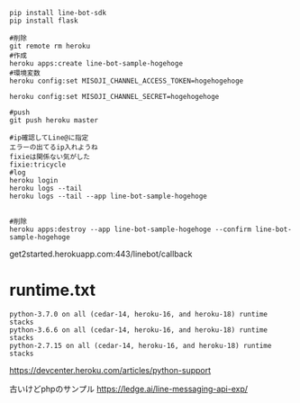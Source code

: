 

```
pip install line-bot-sdk
pip install flask
```


```
#削除
git remote rm heroku
#作成
heroku apps:create line-bot-sample-hogehoge
#環境変数
heroku config:set MISOJI_CHANNEL_ACCESS_TOKEN=hogehogehoge

heroku config:set MISOJI_CHANNEL_SECRET=hogehogehoge

#push
git push heroku master

#ip確認してLine@に指定
エラーの出てるip入れようね
fixieは関係ない気がした
fixie:tricycle
#log
heroku login
heroku logs --tail
heroku logs --tail --app line-bot-sample-hogehoge


#削除
heroku apps:destroy --app line-bot-sample-hogehoge --confirm line-bot-sample-hogehoge

```


get2started.herokuapp.com:443/linebot/callback


# runtime.txt

```
python-3.7.0 on all (cedar-14, heroku-16, and heroku-18) runtime stacks
python-3.6.6 on all (cedar-14, heroku-16, and heroku-18) runtime stacks
python-2.7.15 on all (cedar-14, heroku-16, and heroku-18) runtime stacks
```


https://devcenter.heroku.com/articles/python-support


古いけどphpのサンプル
https://ledge.ai/line-messaging-api-exp/

